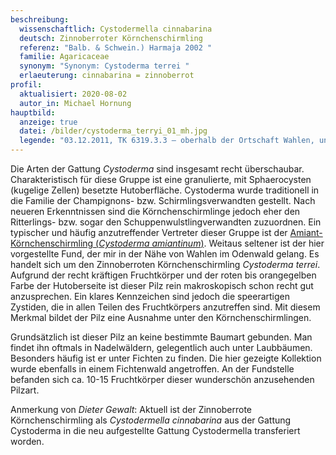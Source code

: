 ```yaml
---
beschreibung:
  wissenschaftlich: Cystodermella cinnabarina
  deutsch: Zinnoberroter Körnchenschirmling
  referenz: "Balb. & Schwein.) Harmaja 2002 "
  familie: Agaricaceae
  synonym: "Synonym: Cystoderma terrei "
  erlaeuterung: cinnabarina = zinnoberrot
profil:
  aktualisiert: 2020-08-02
  autor_in: Michael Hornung
hauptbild:
  anzeige: true
  datei: /bilder/cystoderma_terryi_01_mh.jpg
  legende: "03.12.2011, TK 6319.3.3 – oberhalb der Ortschaft Wahlen, unter Fichten "
---
```

Die Arten der Gattung *Cystoderma* sind insgesamt recht überschaubar. Charakteristisch für diese Gruppe ist eine granulierte, mit Sphaerocysten (kugelige Zellen) besetzte Hutoberfläche. Cystoderma wurde traditionell in die Familie der Champignons- bzw. Schirmlingsverwandten gestellt. Nach neueren Erkenntnissen sind die Körnchenschirmlinge jedoch eher den Ritterlings- bzw. sogar den Schuppenwulstlingverwandten zuzuordnen. Ein typischer und häufig anzutreffender Vertreter dieser Gruppe ist der [Amiant-Körnchenschirmling (*Cystoderma amiantinum*)](/pilze/cystoderma-amianthinum-amianth-körnchenschirmling). Weitaus seltener ist der hier vorgestellte Fund, der mir in der Nähe von Wahlen im Odenwald gelang. Es handelt sich um den Zinnoberroten Körnchenschirmling *Cystoderma terrei*. Aufgrund der recht kräftigen Fruchtkörper und der roten bis orangegelben Farbe der Hutoberseite ist dieser Pilz rein makroskopisch schon recht gut anzusprechen. Ein klares Kennzeichen sind jedoch die speerartigen Zystiden, die in allen Teilen des Fruchtkörpers anzutreffen sind. Mit diesem Merkmal bildet der Pilz eine Ausnahme unter den Körnchenschirmlingen.

Grundsätzlich ist dieser Pilz an keine bestimmte Baumart gebunden. Man findet ihn oftmals in Nadelwäldern, gelegentlich auch unter Laubbäumen. Besonders häufig ist er unter Fichten zu finden. Die hier gezeigte Kollektion wurde ebenfalls in einem Fichtenwald angetroffen. An der Fundstelle befanden sich ca. 10-15 Fruchtkörper dieser wunderschön anzusehenden Pilzart.

Anmerkung von *Dieter Gewalt*: Aktuell ist der Zinnoberrote Körnchenschirmling als *Cystodermella cinnabarina* aus der Gattung Cystoderma in die neu aufgestellte Gattung Cystodermella transferiert worden.